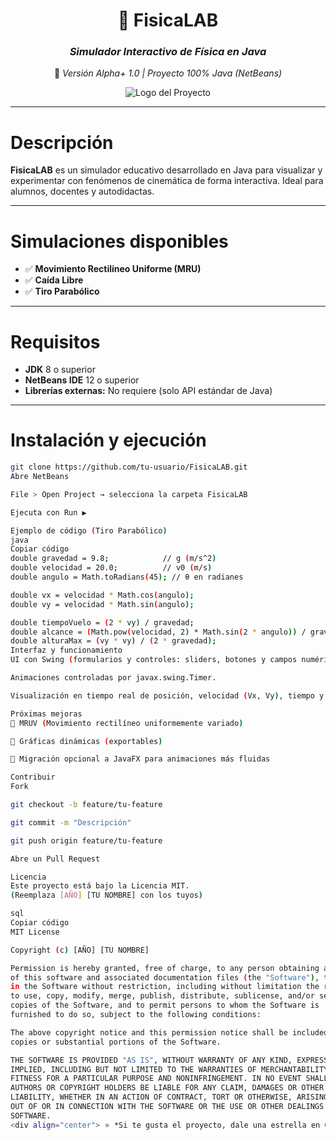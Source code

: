 <div align="center">

# 🧪 **FisicaLAB**
### *Simulador Interactivo de Física en Java*
  
📌 *Versión Alpha+ 1.0 | Proyecto 100% Java (NetBeans)*

<!-- Reemplaza la ruta con tu logo o imagen -->
![Logo del Proyecto](<img width="1600" height="896" alt="Diseño sin título (2)" src="https://github.com/user-attachments/assets/9fd19431-3812-4923-b5af-6ff8c24fc9ef" />)

</div>

---

# Descripción
**FisicaLAB** es un simulador educativo desarrollado en Java para visualizar y experimentar con fenómenos de cinemática de forma interactiva. Ideal para alumnos, docentes y autodidactas.

---

# Simulaciones disponibles
- ✅ **Movimiento Rectilíneo Uniforme (MRU)**  
- ✅ **Caída Libre**  
- ✅ **Tiro Parabólico**

---

# Requisitos
- **JDK** 8 o superior  
- **NetBeans IDE** 12 o superior  
- **Librerías externas:** No requiere (solo API estándar de Java)

---

# Instalación y ejecución
```bash
git clone https://github.com/tu-usuario/FisicaLAB.git
Abre NetBeans

File > Open Project → selecciona la carpeta FisicaLAB

Ejecuta con Run ▶

Ejemplo de código (Tiro Parabólico)
java
Copiar código
double gravedad = 9.8;            // g (m/s^2)
double velocidad = 20.0;          // v0 (m/s)
double angulo = Math.toRadians(45); // θ en radianes

double vx = velocidad * Math.cos(angulo);
double vy = velocidad * Math.sin(angulo);

double tiempoVuelo = (2 * vy) / gravedad;
double alcance = (Math.pow(velocidad, 2) * Math.sin(2 * angulo)) / gravedad;
double alturaMax = (vy * vy) / (2 * gravedad);
Interfaz y funcionamiento
UI con Swing (formularios y controles: sliders, botones y campos numéricos).

Animaciones controladas por javax.swing.Timer.

Visualización en tiempo real de posición, velocidad (Vx, Vy), tiempo y altura máxima.

Próximas mejoras
🔷 MRUV (Movimiento rectilíneo uniformemente variado)

🔷 Gráficas dinámicas (exportables)

🔷 Migración opcional a JavaFX para animaciones más fluidas

Contribuir
Fork

git checkout -b feature/tu-feature

git commit -m "Descripción"

git push origin feature/tu-feature

Abre un Pull Request

Licencia
Este proyecto está bajo la Licencia MIT.
(Reemplaza [AÑO] [TU NOMBRE] con los tuyos)

sql
Copiar código
MIT License

Copyright (c) [AÑO] [TU NOMBRE]

Permission is hereby granted, free of charge, to any person obtaining a copy
of this software and associated documentation files (the "Software"), to deal
in the Software without restriction, including without limitation the rights
to use, copy, modify, merge, publish, distribute, sublicense, and/or sell
copies of the Software, and to permit persons to whom the Software is
furnished to do so, subject to the following conditions:

The above copyright notice and this permission notice shall be included in all
copies or substantial portions of the Software.

THE SOFTWARE IS PROVIDED "AS IS", WITHOUT WARRANTY OF ANY KIND, EXPRESS OR
IMPLIED, INCLUDING BUT NOT LIMITED TO THE WARRANTIES OF MERCHANTABILITY,
FITNESS FOR A PARTICULAR PURPOSE AND NONINFRINGEMENT. IN NO EVENT SHALL THE
AUTHORS OR COPYRIGHT HOLDERS BE LIABLE FOR ANY CLAIM, DAMAGES OR OTHER
LIABILITY, WHETHER IN AN ACTION OF CONTRACT, TORT OR OTHERWISE, ARISING FROM,
OUT OF OR IN CONNECTION WITH THE SOFTWARE OR THE USE OR OTHER DEALINGS IN THE
SOFTWARE.
<div align="center"> ⭐ *Si te gusta el proyecto, dale una estrella en GitHub* **"La física se aprende experimentando."** </div> ```
